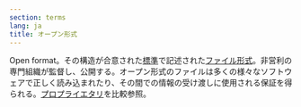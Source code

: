 ```yaml
---
section: terms
lang: ja
title: オープン形式
---
```


Open format。その構造が合意された[標準](/glossary/ja/terms/standard)で記述された[ファイル形式](/glossary/ja/terms/file-format/)。非営利の専門組織が監督し、公開する。オープン形式のファイルは多くの様々なソフトウェアで正しく読み込まれたり、その間での情報の受け渡しに使用される保証を得られる。[プロプライエタリ](/glossary/ja/terms/proprietary/)を比較参照。
